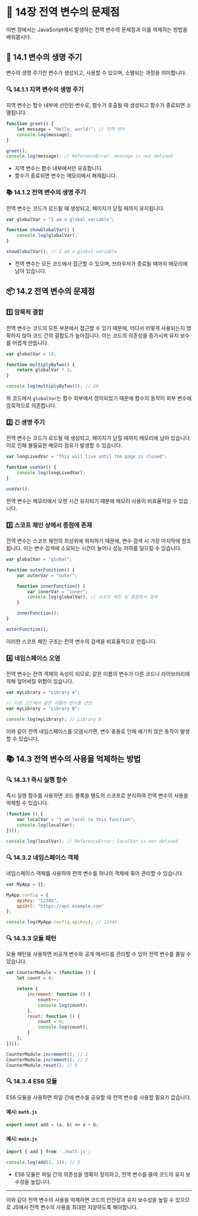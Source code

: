 # 📘 14장 전역 변수의 문제점

이번 장에서는 JavaScript에서 발생하는 전역 변수의 문제점과 이를 억제하는 방법을 배워봅시다.

## 📌 14.1 변수의 생명 주기

변수의 생명 주기란 변수가 생성되고, 사용할 수 있으며, 소멸되는 과정을 의미합니다.

### 🔍 14.1.1 지역 변수의 생명 주기
지역 변수는 함수 내부에 선언된 변수로, 함수가 호출될 때 생성되고 함수가 종료되면 소멸됩니다.

```javascript
function greet() {
    let message = "Hello, world!"; // 지역 변수
    console.log(message);
}

greet();
console.log(message); // ReferenceError: message is not defined
```

- 지역 변수는 함수 내부에서만 유효합니다.
- 함수가 종료되면 변수는 메모리에서 해제됩니다.

### 📚 14.1.2 전역 변수의 생명 주기
전역 변수는 코드가 로드될 때 생성되고, 페이지가 닫힐 때까지 유지됩니다.

```javascript
var globalVar = "I am a global variable";

function showGlobalVar() {
    console.log(globalVar);
}

showGlobalVar(); // I am a global variable
```

- 전역 변수는 모든 코드에서 접근할 수 있으며, 브라우저가 종료될 때까지 메모리에 남아 있습니다.

## 📦 14.2 전역 변수의 문제점

### 1️⃣ 암묵적 결합
전역 변수는 코드의 모든 부분에서 접근할 수 있기 때문에, 어디서 어떻게 사용되는지 명확하지 않아 코드 간의 결합도가 높아집니다. 이는 코드의 의존성을 증가시켜 유지 보수를 어렵게 만듭니다.

```javascript
var globalVar = 10;

function multiplyByTwo() {
    return globalVar * 2;
}

console.log(multiplyByTwo()); // 20
```
위 코드에서 `globalVar`는 함수 외부에서 정의되었기 때문에 함수의 동작이 외부 변수에 암묵적으로 의존합니다.

### 2️⃣ 긴 생명 주기
전역 변수는 코드가 로드될 때 생성되고, 페이지가 닫힐 때까지 메모리에 남아 있습니다. 이로 인해 불필요한 메모리 점유가 발생할 수 있습니다.

```javascript
var longLivedVar = "This will live until the page is closed";

function useVar() {
    console.log(longLivedVar);
}

useVar();
```
전역 변수는 메모리에서 오랜 시간 유지되기 때문에 메모리 사용이 비효율적일 수 있습니다.

### 3️⃣ 스코프 체인 상에서 종점에 존재
전역 변수는 스코프 체인의 최상위에 위치하기 때문에, 변수 검색 시 가장 마지막에 참조됩니다. 이는 변수 검색에 소요되는 시간이 늘어나 성능 저하를 일으킬 수 있습니다.

```javascript
var globalVar = "global";

function outerFunction() {
    var outerVar = "outer";

    function innerFunction() {
        var innerVar = "inner";
        console.log(globalVar); // 스코프 체인 상 종점에서 검색
    }

    innerFunction();
}

outerFunction();
```
이러한 스코프 체인 구조는 전역 변수의 검색을 비효율적으로 만듭니다.

### 4️⃣ 네임스페이스 오염
전역 변수는 전역 객체의 속성이 되므로, 같은 이름의 변수가 다른 코드나 라이브러리에 의해 덮어써질 위험이 있습니다.

```javascript
var myLibrary = "Library A";

// 다른 코드에서 같은 이름의 변수를 선언
var myLibrary = "Library B";

console.log(myLibrary); // Library B
```
이와 같이 전역 네임스페이스를 오염시키면, 변수 충돌로 인해 예기치 않은 동작이 발생할 수 있습니다.

## 📚 14.3 전역 변수의 사용을 억제하는 방법

### 🔍 14.3.1 즉시 실행 함수
즉시 실행 함수를 사용하면 코드 블록을 별도의 스코프로 분리하여 전역 변수의 사용을 억제할 수 있습니다.

```javascript
(function () {
    var localVar = "I am local to this function";
    console.log(localVar);
})();

console.log(localVar); // ReferenceError: localVar is not defined
```

### 🔍 14.3.2 네임스페이스 객체
네임스페이스 객체를 사용하여 전역 변수를 하나의 객체에 묶어 관리할 수 있습니다.

```javascript
var MyApp = {};

MyApp.config = {
    apiKey: "12345",
    apiUrl: "https://api.example.com"
};

console.log(MyApp.config.apiKey); // 12345
```

### 🔍 14.3.3 모듈 패턴
모듈 패턴을 사용하면 비공개 변수와 공개 메서드를 관리할 수 있어 전역 변수를 줄일 수 있습니다.

```javascript
var CounterModule = (function () {
    let count = 0;

    return {
        increment: function () {
            count++;
            console.log(count);
        },
        reset: function () {
            count = 0;
            console.log(count);
        }
    };
})();

CounterModule.increment(); // 1
CounterModule.increment(); // 2
CounterModule.reset(); // 0
```

### 🔍 14.3.4 ES6 모듈
ES6 모듈을 사용하면 파일 간에 변수를 공유할 때 전역 변수를 사용할 필요가 없습니다.

#### 예시: `math.js`
```javascript
export const add = (a, b) => a + b;
```

#### 예시: `main.js`
```javascript
import { add } from './math.js';

console.log(add(2, 3)); // 5
```

- ES6 모듈은 파일 간의 의존성을 명확히 정의하고, 전역 변수를 줄여 코드의 유지 보수성을 높입니다.

---

이와 같이 전역 변수의 사용을 억제하면 코드의 안전성과 유지 보수성을 높일 수 있으므로 JS에서 전역 변수의 사용을 최대한 지양하도록 해야합니다.

